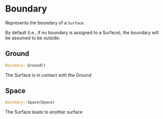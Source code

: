 # Boundary

  Represents the boundary of a `Surface`
 
  By default (i.e., if no boundary is assigned to a Surface),
  the boundary will be assumed to be outside.


## Ground

```rs
Boundary::Ground()
```

  The Surface is in contact with the Ground


## Space

```rs
Boundary::Space(Space)
```

  The Surface leads to another surface


